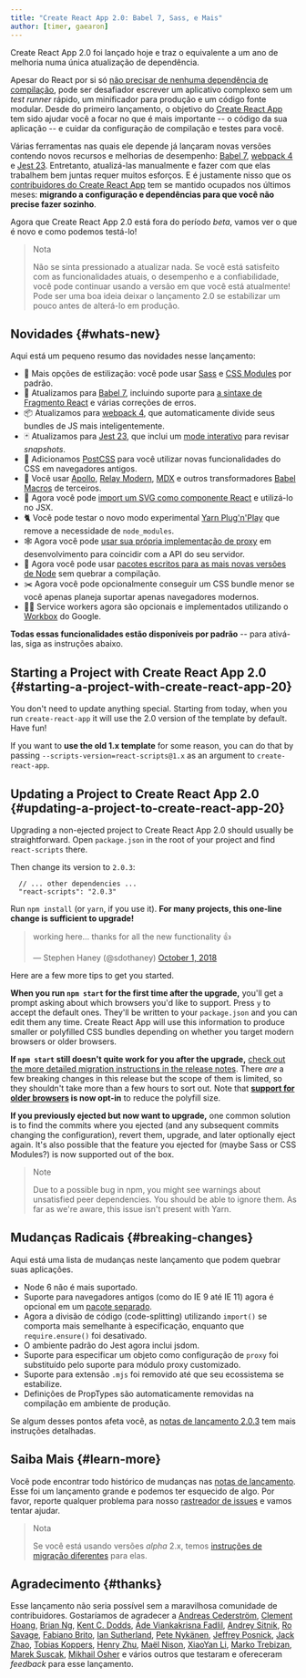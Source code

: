 ```yaml
---
title: "Create React App 2.0: Babel 7, Sass, e Mais"
author: [timer, gaearon]
---
```


Create React App 2.0 foi lançado hoje e traz o equivalente a um ano de melhoria numa única atualização de dependência.

Apesar do React por si só [não precisar de nenhuma dependência de compilação](/docs/create-a-new-react-app.html), pode ser desafiador escrever um aplicativo complexo sem um _test runner_ rápido, um minificador para produção e um código fonte modular. Desde do primeiro lançamento, o objetivo do [Create React App](https://github.com/facebook/create-react-app) tem sido ajudar você a focar no que é mais importante -- o código da sua aplicação -- e cuidar da configuração de compilação e testes para você.

Várias ferramentas nas quais ele depende já lançaram novas versões contendo novos recursos e melhorias de desempenho: [Babel 7](https://babeljs.io/blog/2018/08/27/7.0.0), [webpack 4](https://medium.com/webpack/webpack-4-released-today-6cdb994702d4) e [Jest 23](https://jestjs.io/blog/2018/05/29/jest-23-blazing-fast-delightful-testing.html). Entretanto, atualizá-las manualmente e fazer com que elas trabalhem bem juntas requer muitos esforços. E é justamente nisso que os [contribuidores do Create React App](https://github.com/facebook/create-react-app/graphs/contributors) tem se mantido ocupados nos últimos meses: **migrando a configuração e dependências para que você não precise fazer sozinho**.

Agora que Create React App 2.0 está fora do período _beta_, vamos ver o que é novo e como podemos testá-lo!

>Nota
>
>Não se sinta pressionado a atualizar nada. Se você está satisfeito com as funcionalidades atuais, o desempenho e a confiabilidade, você pode continuar usando a versão em que você está atualmente! Pode ser uma boa ideia deixar o lançamento 2.0 se estabilizar um pouco antes de alterá-lo em produção.

## Novidades {#whats-new}

Aqui está um pequeno resumo das novidades nesse lançamento:

* 🎉 Mais opções de estilização: você pode usar [Sass](https://github.com/facebook/create-react-app/blob/master/packages/react-scripts/template/README.md#adding-a-sass-stylesheet) e [CSS Modules](https://github.com/facebook/create-react-app/blob/master/packages/react-scripts/template/README.md#adding-a-css-modules-stylesheet) por padrão.
* 🐠 Atualizamos para [Babel 7](https://babeljs.io/blog/2018/08/27/7.0.0), incluindo suporte para [a sintaxe de Fragmento React](/docs/fragments.html#short-syntax) e várias correções de erros.
* 📦 Atualizamos para [webpack 4](https://medium.com/webpack/webpack-4-released-today-6cdb994702d4), que automaticamente divide seus bundles de JS mais inteligentemente.
* 🃏 Atualizamos para [Jest 23](https://jestjs.io/blog/2018/05/29/jest-23-blazing-fast-delightful-testing.html), que inclui um [mode interativo](https://jestjs.io/blog/2018/05/29/jest-23-blazing-fast-delightful-testing#interactive-snapshot-mode) para revisar _snapshots_.
* 💄 Adicionamos [PostCSS](https://preset-env.cssdb.org/features#stage-3) para você utilizar novas funcionalidades do CSS em navegadores antigos.
* 💎 Você usar [Apollo](https://github.com/leoasis/graphql-tag.macro#usage), [Relay Modern](https://github.com/facebook/relay/pull/2171#issuecomment-411459604), [MDX](https://github.com/facebook/create-react-app/issues/5149#issuecomment-425396995) e outros transformadores [Babel Macros](https://babeljs.io/blog/2017/09/11/zero-config-with-babel-macros) de terceiros.
* 🌠 Agora você pode [import um SVG como componente React](https://github.com/facebook/create-react-app/blob/master/packages/react-scripts/template/README.md#adding-svgs) e utilizá-lo no JSX.
* 🐈 Você pode testar o novo modo experimental [Yarn Plug'n'Play](https://github.com/yarnpkg/rfcs/pull/101) que remove a necessidade de `node_modules`.
* 🕸 Agora você pode [usar sua própria implementação de proxy](https://github.com/facebook/create-react-app/blob/master/packages/react-scripts/template/README.md#configuring-the-proxy-manually) em desenvolvimento para coincidir com a API do seu servidor.
* 🚀 Agora você pode usar [pacotes escritos para as mais novas versões de Node](https://github.com/sindresorhus/ama/issues/446#issuecomment-281014491)  sem quebrar a compilação.
* ✂️ Agora você pode opcionalmente conseguir um CSS bundle menor se você apenas planeja suportar apenas navegadores modernos.
* 👷‍♀️ Service workers agora são opcionais e implementados utilizando o [Workbox](https://developers.google.com/web/tools/workbox/) do Google.

**Todas essas funcionalidades estão disponíveis por padrão** -- para ativá-las, siga as instruções abaixo.

## Starting a Project with Create React App 2.0 {#starting-a-project-with-create-react-app-20}

You don't need to update anything special. Starting from today, when you run `create-react-app` it will use the 2.0 version of the template by default. Have fun!

If you want to **use the old 1.x template** for some reason, you can do that by passing `--scripts-version=react-scripts@1.x` as an argument to `create-react-app`.

## Updating a Project to Create React App 2.0 {#updating-a-project-to-create-react-app-20}

Upgrading a non-ejected project to Create React App 2.0 should usually be straightforward. Open `package.json` in the root of your project and find `react-scripts` there.

Then change its version to `2.0.3`:

```js{2}
  // ... other dependencies ...
  "react-scripts": "2.0.3"
```

Run `npm install` (or `yarn`, if you use it). **For many projects, this one-line change is sufficient to upgrade!**

<blockquote class="twitter-tweet" data-conversation="none" data-dnt="true"><p lang="en" dir="ltr">working here... thanks for all the new functionality 👍</p>&mdash; Stephen Haney (@sdothaney) <a href="https://twitter.com/sdothaney/status/1046822703116607490?ref_src=twsrc%5Etfw">October 1, 2018</a></blockquote>

Here are a few more tips to get you started.

**When you run `npm start` for the first time after the upgrade,** you'll get a prompt asking about which browsers you'd like to support. Press `y` to accept the default ones. They'll be written to your `package.json` and you can edit them any time. Create React App will use this information to produce smaller or polyfilled CSS bundles depending on whether you target modern browsers or older browsers.

**If `npm start` still doesn't quite work for you after the upgrade,** [check out the more detailed migration instructions in the release notes](https://github.com/facebook/create-react-app/releases/tag/v2.0.3). There *are* a few breaking changes in this release but the scope of them is limited, so they shouldn't take more than a few hours to sort out. Note that **[support for older browsers](https://github.com/facebook/create-react-app/blob/master/packages/react-app-polyfill/README.md) is now opt-in** to reduce the polyfill size.

**If you previously ejected but now want to upgrade,** one common solution is to find the commits where you ejected (and any subsequent commits changing the configuration), revert them, upgrade, and later optionally eject again. It's also possible that the feature you ejected for (maybe Sass or CSS Modules?) is now supported out of the box.

>Note
>
>Due to a possible bug in npm, you might see warnings about unsatisfied peer dependencies. You should be able to ignore them. As far as we're aware, this issue isn't present with Yarn.

## Mudanças Radicais {#breaking-changes}

Aqui está uma lista de mudanças neste lançamento que podem quebrar suas aplicações.

* Node 6 não é mais suportado.
* Suporte para navegadores antigos (como do IE 9 até IE 11) agora é opcional em um [pacote separado](https://github.com/facebook/create-react-app/tree/master/packages/react-app-polyfill).
* Agora a divisão de código (code-splitting) utilizando `import()` se comporta mais semelhante à especificação, enquanto que `require.ensure()` foi desativado.
* O ambiente padrão do Jest agora inclui jsdom.
* Suporte para especificar um objeto como configuração de `proxy` foi substituído pelo suporte para módulo proxy customizado.
* Suporte para extensão `.mjs` foi removido até que seu ecossistema se estabilize.
* Definições de PropTypes são automaticamente removidas na compilação em ambiente de produção.

Se algum desses pontos afeta você, as [notas de lançamento 2.0.3](https://github.com/facebook/create-react-app/releases/tag/v2.0.3) tem mais instruções detalhadas.

## Saiba Mais {#learn-more}

Você pode encontrar todo histórico de mudanças nas [notas de lançamento](https://github.com/facebook/create-react-app/releases/tag/v2.0.3). Esse foi um lançamento grande e podemos ter esquecido de algo. Por favor, reporte qualquer problema para nosso [rastreador de issues](https://github.com/facebook/create-react-app/issues/new) e vamos tentar ajudar.

>Nota
>
>Se você está usando versões _alpha_ 2.x, temos [instruções de migração diferentes](https://gist.github.com/gaearon/8650d1c70e436e5eff01f396dffc4114) para elas.

## Agradecimento {#thanks}

Esse lançamento não seria possível sem a maravilhosa comunidade de contribuidores. Gostaríamos de agradecer a [Andreas Cederström](https://github.com/andriijas), [Clement Hoang](https://github.com/clemmy), [Brian Ng](https://github.com/existentialism), [Kent C. Dodds](https://github.com/kentcdodds), [Ade Viankakrisna Fadlil](https://github.com/viankakrisna), [Andrey Sitnik](https://github.com/ai), [Ro Savage](https://github.com/ro-savage), [Fabiano Brito](https://github.com/Fabianopb), [Ian Sutherland](https://github.com/iansu), [Pete Nykänen](https://github.com/petetnt), [Jeffrey Posnick](https://github.com/jeffposnick), [Jack Zhao](https://github.com/bugzpodder), [Tobias Koppers](https://github.com/sokra), [Henry Zhu](https://github.com/hzoo), [Maël Nison](https://github.com/arcanis), [XiaoYan Li](https://github.com/lixiaoyan), [Marko Trebizan](https://github.com/themre), [Marek Suscak](https://github.com/mareksuscak), [Mikhail Osher](https://github.com/miraage) e vários outros que testaram e ofereceram _feedback_ para esse lançamento.
